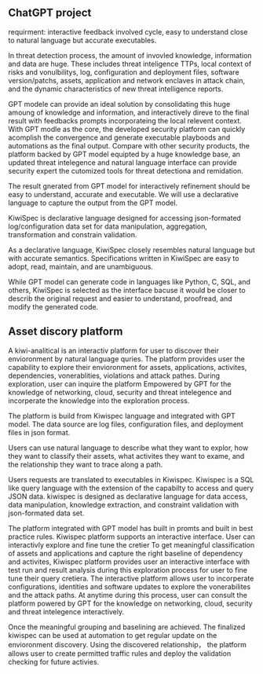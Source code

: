## ChatGPT project

requirment: interactive feedback involved cycle, easy to understand close to natural language but accurate executables.


In threat detection process, the amount of invovled knowledge, information and data are huge.
These includes threat inteligence TTPs, local context of risks and vonulbilitys,
 log, configuration and deployment files, software version/patchs, assets, application and network enclaves in attack chain,
and the dynamic characteristics of new threat intelligence reports.

GPT modele can provide an ideal solution by consolidating this huge amoung of knowledge and information,
and interactively direve to the final result with feedbacks prompts incorporateing the local relevent context.
With GPT modle as the core, the developed security platform can quickly 
acomplish the convergence and generate executable playboods and automations as the final output.
Compare with other security products, the platform backed by GPT model equipted by a huge knowledge base, an updated
threat intelegence and natural language interface can provide security expert the cutomized tools for threat detectiona
and remidation.

The result gnerated from GPT model for interactively refinement should be easy to understand, accurate and executable.
We will use a declarative language to capture the output from the GPT model. 

KiwiSpec is declarative language designed for accessing json-formated log/configuration data set for data manipulation,
aggregation, transformation and constrain validation. 

As a declarative language, KiwiSpec closely resembles natural language but with accurate semantics. 
Specifications written in KiwiSpec are easy to adopt, read, maintain, and are unambiguous.


While GPT model can generate code in languages like Python, C, SQL, and others, 
KiwiSpec is selected as the interface bacuse it would be closer to 
describ the original request and easier to understand, proofread, and modify the generated code.

## Asset discory platform
A kiwi-analitical is an interactiv platform for user to discover their envioronment by natural language quries. 
The platform provides user the capability to explore their envioronment for assets, applications, activites, dependencies, 
vonerablities, violations and attack pathes. 
During exploration, user can inquire the platform Empowered by GPT for the knowledge of networking, cloud, security 
and threat intelegence and incorperate the knowledge into the exploration process.


The platform is build from Kiwispec language and integrated with GPT model. The data source are log files, configuration files, and deployment files in json format.

Users can use natural language to describe what they want to explor,
how they want to classify their assets, what activites they want to exame, 
and the relationship they want to trace along a path.

Users requests are translated to executables in Kiwispec. Kiwispec is a SQL like query language
with the extension of the capabilty to access and query JSON data. 
kiwispec is designed as declarative language for data access, data manipulation, 
knowledge extraction, and constraint validation with json-formated data set.

The platform integrated with GPT model has built in promts and built in best practice rules.
Kiwispec platform supports an interactive interface. User can interactivly
explore and fine tune the cretier 
To get meaningful classification of assets and applications and capture the right baseline of dependency and activites,
Kiwispec platform provides user an interactive interface with test run and result analysis 
during this exploration process for user to fine tune their query cretiera.
The interactive platform allows user to incorperate 
configurations, identities and software updates to explore the vonerabilites and the attack paths.
At anytime during this process, user can consult the platform powered by GPT for 
the knowledge on networking, cloud, security and threat intelegence interactively.

Once the meaningful grouping and baselining are achieved.
The finalized kiwispec can be used at automation to get regular update on the envioronment discovery.
Using the discovered relationship，
the platform allows user to create permitted traffic rules and deploy the validation checking 
for future activies.
